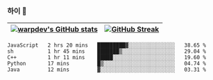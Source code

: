 
### 하이 👋
[![warpdev's GitHub stats](https://github-readme-stats.vercel.app/api?username=warpdev&show_icons=true&theme=vue-dark)](#) |[![GitHub Streak](https://github-readme-streak-stats.herokuapp.com/?user=warpdev&theme=dark)](#)
--- | --- |
<!--START_SECTION:waka-->
```text
JavaScript   2 hrs 20 mins   █████████▓░░░░░░░░░░░░░░░   38.65 % 
sh           1 hr 45 mins    ███████▒░░░░░░░░░░░░░░░░░   29.04 % 
C++          1 hr 11 mins    █████░░░░░░░░░░░░░░░░░░░░   19.60 % 
Python       17 mins         █▒░░░░░░░░░░░░░░░░░░░░░░░   04.74 % 
Java         12 mins         ▓░░░░░░░░░░░░░░░░░░░░░░░░   03.31 % 
```
<!--END_SECTION:waka-->

<!--
**warpdev/warpdev** is a ✨ _special_ ✨ repository because its `README.md` (this file) appears on your GitHub profile.

Here are some ideas to get you started:

- 🔭 I’m currently working on ...
- 🌱 I’m currently learning ...
- 👯 I’m looking to collaborate on ...
- 🤔 I’m looking for help with ...
- 💬 Ask me about ...
- 📫 How to reach me: ...
- 😄 Pronouns: ...
- ⚡ Fun fact: ...
-->
